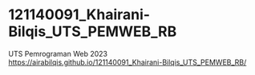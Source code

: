 # 121140091_Khairani-Bilqis_UTS_PEMWEB_RB
UTS Pemrograman Web 2023
https://airabilqis.github.io/121140091_Khairani-Bilqis_UTS_PEMWEB_RB/
